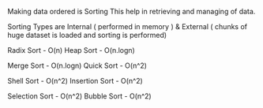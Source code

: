 Making data ordered is Sorting
This help in retrieving and managing of data.

Sorting Types are Internal ( performed in memory ) & External ( chunks of huge dataset is loaded and sorting is performed)

Radix Sort - O(n)
Heap Sort - O(n.logn)

Merge Sort  - O(n.logn)
Quick Sort - O(n^2)

Shell Sort - O(n^2)
Insertion Sort - O(n^2)

Selection Sort - O(n^2)
Bubble Sort - O(n^2)
